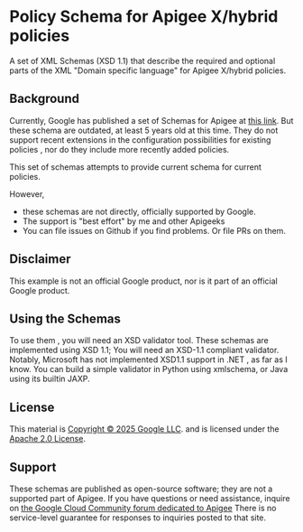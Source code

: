 # Policy Schema for Apigee X/hybrid policies

A set of XML Schemas (XSD 1.1) that describe the required and optional parts of
the XML "Domain specific language" for Apigee X/hybrid policies.

## Background

Currently, Google has published a set of Schemas for Apigee at [this
link](https://github.com/apigee/api-platform-samples/tree/master/schemas).  But
these schema are outdated, at least 5 years old at this time. They do not
support recent extensions in the configuration possibilities for existing
policies , nor do they include more recently added policies.

This set of schemas attempts to provide current schema for current policies.

However,

- these schemas are not directly, officially supported by Google.
- The support is "best effort" by me and other Apigeeks
- You can file issues on Github if you find problems. Or file PRs on them.

## Disclaimer

This example is not an official Google product, nor is it part of an
official Google product.

## Using the Schemas

To use them , you will need an XSD validator tool.  These schemas are
implemented using XSD 1.1; You will need an XSD-1.1 compliant validator.
Notably, Microsoft has not implemented XSD1.1 support in .NET , as far as I
know.  You can build a simple validator in Python using xmlschema, or Java using
its builtin JAXP.

## License

This material is [Copyright © 2025 Google LLC](./NOTICE).
and is licensed under the [Apache 2.0 License](LICENSE).


## Support

These schemas are published as open-source software; they are not a supported
part of Apigee.  If you have questions or need assistance, inquire on [the
Google Cloud Community forum dedicated to
Apigee](https://goo.gle/apigee-community) There is no service-level guarantee
for responses to inquiries posted to that site.
